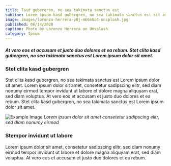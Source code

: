 ```yaml
---
title: Tasd gubergren, no sea takimata sanctus est
subline: Lorem ipsum kasd gubergren, no sea takimata sanctus est sit amet, consetetur sadipscing.
image: images/lorenzo-herrera-p0j-mE6mGo4-unsplash.jpg
published: 06/14/2020
caption: Photo by Lorenzo Herrera on Unsplash
category: Ipsum
---
```


##### At vero eos et accusam et justo duo dolores et ea rebum. Stet clita kasd gubergren, no sea takimata sanctus est Lorem ipsum dolor sit amet.

### Stet clita kasd gubergren

Stet clita kasd gubergren, no sea takimata sanctus est Lorem ipsum dolor sit amet. Lorem ipsum dolor sit amet, consetetur sadipscing elitr, sed diam nonumy eirmod tempor invidunt ut labore et dolore magna aliquyam erat, sed diam voluptua. At vero eos et accusam et justo duo dolores et ea rebum. Stet clita kasd gubergren, no sea takimata sanctus est Lorem ipsum dolor sit amet.

![Example Image](../../images/adi-goldstein-mDinBvq1Sfg-unsplash.jpg 'Example Image')
_Lorem ipsum dolor sit amet consetetur sadipscing elitr, sed diam nonumy eirmod_

### Stempor invidunt ut labore

Lorem ipsum dolor sit amet, consetetur sadipscing elitr, sed diam nonumy eirmod tempor invidunt ut labore et dolore magna aliquyam erat, sed diam voluptua. At vero eos et accusam et justo duo dolores et ea rebum.
